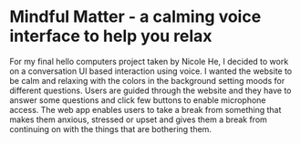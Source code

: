 # Mindful Matter - a calming voice interface to help you relax

For my final hello computers project taken by Nicole He, I decided to work on a conversation UI based interaction using voice. I wanted the website to be calm and relaxing with the colors in the background setting moods for different questions. Users are guided through the website and they have to answer some questions and click few buttons to enable microphone access. 
The web app enables users to take a break from something that makes them anxious, stressed or upset and gives them a break from continuing on with the things that are bothering them. 
